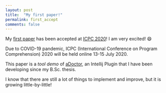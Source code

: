 ```yaml
---
layout: post
title:  "My first paper!"
permalink: first_accept
comments: false
---
```


My [first paper](works#icpc2020refactoring) has been accepted at [ICPC 2020](https://conf.researchr.org/home/icpc-2020)!
I am very excited! :smile:

Due to COVID-19 pandemic, ICPC (International Conference on Program Comprehension) 2020
will be held online 13-15 July 2020.

This paper is a *tool demo* of [aDoctor](https://github.com/emaiannone/aDoctor), an Intellij Plugin
that I have been developing since my B.Sc. thesis.

I know that there are still a lot of things to implement and improve, but it is growing little-by-little!
